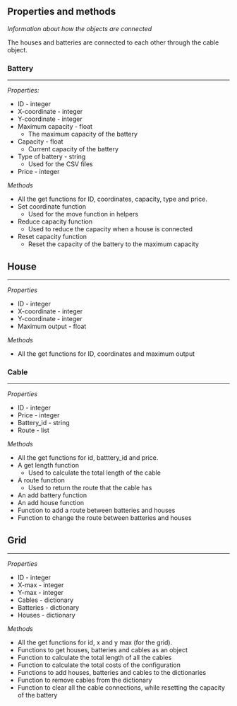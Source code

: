 __Properties and methods__
---
*Information about how the objects are connected*

The houses and batteries are connected to each other through the cable object.
### Battery
---

*Properties:*
- ID - integer
- X-coordinate - integer
- Y-coordinate - integer
- Maximum capacity - float
  - The maximum capacity of the battery
- Capacity - float
  - Current capacity of the battery
- Type of battery - string
  - Used for the CSV files
- Price - integer

*Methods*
- All the get functions for ID, coordinates, capacity, type and price.
- Set coordinate function
  - Used for the move function in helpers
- Reduce capacity function
  - Used to reduce the capacity when a house is connected
- Reset capacity function
  - Reset the capacity of the battery to the maximum capacity


## House
---

*Properties*
- ID - integer
- X-coordinate - integer
- Y-coordinate - integer
- Maximum output - float

*Methods*
- All the get functions for ID, coordinates and maximum output

### Cable
---

*Properties*
- ID - integer
- Price - integer
- Battery_id - string
- Route - list

*Methods*
- All the get functions for id, batttery_id and price.
- A get length function
  - Used to calculate the total length of the cable
- A route function
  - Used to return the route that the cable has
- An add battery function
- An add house function
- Function to add a route between batteries and houses
- Function to change the route between batteries and houses

## Grid
---

*Properties*
- ID - integer
- X-max - integer
- Y-max - integer
- Cables - dictionary
- Batteries - dictionary
- Houses - dictionary

*Methods*
- All the get functions for id, x and y max (for the grid).
- Functions to get houses, batteries and cables as an object
- Function to calculate the total length of all the cables
- Function to calculate the total costs of the configuration
- Functions to add houses, batteries and cables to the dictionaries
- Function to remove cables from the dictionary
- Function to clear all the cable connections, while resetting the capacity of the battery
